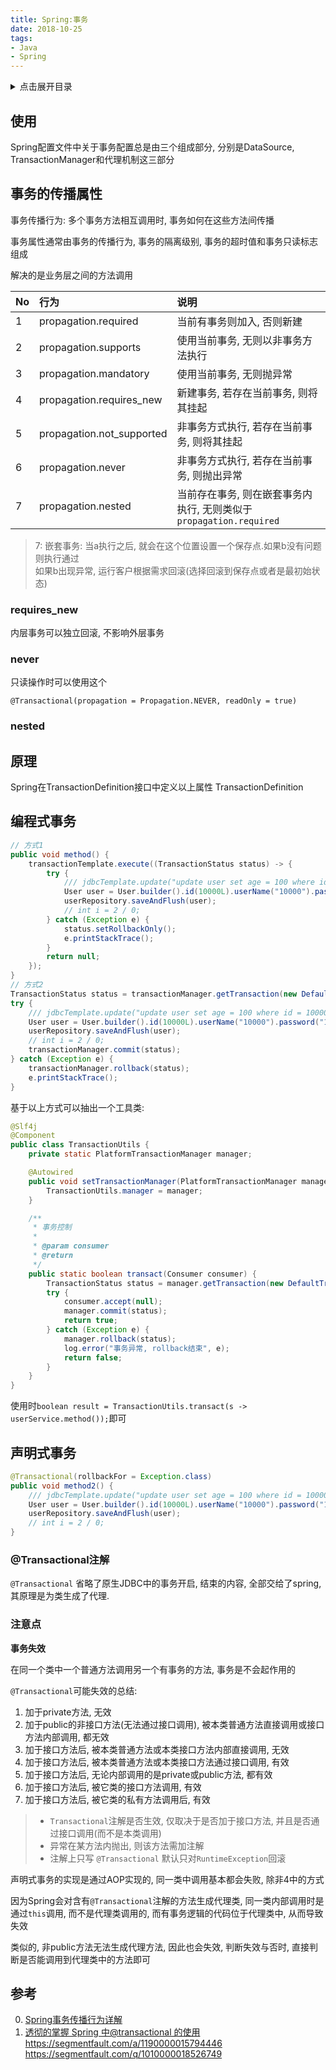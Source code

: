 ```yaml
---
title: Spring:事务
date: 2018-10-25
tags:
- Java
- Spring
---
```

<details>
<summary>点击展开目录</summary>
<!-- TOC -->

- [使用](#使用)
- [事务的传播属性](#事务的传播属性)
    - [requires_new](#requires_new)
    - [never](#never)
    - [nested](#nested)
- [原理](#原理)
- [编程式事务](#编程式事务)
- [声明式事务](#声明式事务)
    - [@Transactional注解](#transactional注解)
    - [注意点](#注意点)
- [参考](#参考)

<!-- /TOC -->
</details>

## 使用

Spring配置文件中关于事务配置总是由三个组成部分, 分别是DataSource, TransactionManager和代理机制这三部分

## 事务的传播属性

事务传播行为: 多个事务方法相互调用时, 事务如何在这些方法间传播

事务属性通常由事务的传播行为, 事务的隔离级别, 事务的超时值和事务只读标志组成

解决的是业务层之间的方法调用

| No   | 行为                      | 说明                                                         |
| :--- | :------------------------ | :----------------------------------------------------------- |
| 1    | propagation.required      | 当前有事务则加入, 否则新建                                   |
| 2    | propagation.supports      | 使用当前事务, 无则以非事务方法执行                           |
| 3    | propagation.mandatory     | 使用当前事务, 无则抛异常                                     |
| 4    | propagation.requires_new  | 新建事务, 若存在当前事务, 则将其挂起                         |
| 5    | propagation.not_supported | 非事务方式执行, 若存在当前事务, 则将其挂起                   |
| 6    | propagation.never         | 非事务方式执行, 若存在当前事务, 则抛出异常                   |
| 7    | propagation.nested        | 当前存在事务, 则在嵌套事务内执行, 无则类似于`propagation.required` |

> 7: 嵌套事务: 当a执行之后, 就会在这个位置设置一个保存点.如果b没有问题则执行通过<br/>如果b出现异常, 运行客户根据需求回滚(选择回滚到保存点或者是最初始状态)

### requires_new

内层事务可以独立回滚, 不影响外层事务

### never

只读操作时可以使用这个

`@Transactional(propagation = Propagation.NEVER, readOnly = true)`

### nested



## 原理
Spring在TransactionDefinition接口中定义以上属性
TransactionDefinition

## 编程式事务

```Java
// 方式1
public void method() {
    transactionTemplate.execute((TransactionStatus status) -> {
        try {
            /// jdbcTemplate.update("update user set age = 100 where id = 10000;");
            User user = User.builder().id(10000L).userName("10000").password("10000").age(100).build();
            userRepository.saveAndFlush(user);
            // int i = 2 / 0;
        } catch (Exception e) {
            status.setRollbackOnly();
            e.printStackTrace();
        }
        return null;
    });
}
// 方式2
TransactionStatus status = transactionManager.getTransaction(new DefaultTransactionDefinition());
try {
    /// jdbcTemplate.update("update user set age = 100 where id = 10000;");
    User user = User.builder().id(10000L).userName("10000").password("100000").age(100).build();
    userRepository.saveAndFlush(user);
    // int i = 2 / 0;
    transactionManager.commit(status);
} catch (Exception e) {
    transactionManager.rollback(status);
    e.printStackTrace();
}
```

基于以上方式可以抽出一个工具类:
```Java
@Slf4j
@Component
public class TransactionUtils {
    private static PlatformTransactionManager manager;

    @Autowired
    public void setTransactionManager(PlatformTransactionManager manager) {
        TransactionUtils.manager = manager;
    }

    /**
     * 事务控制
     *
     * @param consumer
     * @return
     */
    public static boolean transact(Consumer consumer) {
        TransactionStatus status = manager.getTransaction(new DefaultTransactionDefinition());
        try {
            consumer.accept(null);
            manager.commit(status);
            return true;
        } catch (Exception e) {
            manager.rollback(status);
            log.error("事务异常, rollback结束", e);
            return false;
        }
    }
}
```

使用时`boolean result = TransactionUtils.transact(s -> userService.method());`即可

## 声明式事务

```Java
@Transactional(rollbackFor = Exception.class)
public void method2() {
    /// jdbcTemplate.update("update user set age = 100 where id = 10000;");
    User user = User.builder().id(10000L).userName("10000").password("10000").age(100).build();
    userRepository.saveAndFlush(user);
    // int i = 2 / 0;
}
```

### @Transactional注解

`@Transactional` 省略了原生JDBC中的事务开启, 结束的内容, 全部交给了spring, 其原理是为类生成了代理.



### 注意点

**事务失效**

在同一个类中一个普通方法调用另一个有事务的方法, 事务是不会起作用的

`@Transactional`可能失效的总结:
1. 加于private方法, 无效
2. 加于public的非接口方法(无法通过接口调用), 被本类普通方法直接调用或接口方法内部调用, 都无效
3. 加于接口方法后, 被本类普通方法或本类接口方法内部直接调用, 无效
4. 加于接口方法后, 被本类普通方法或本类接口方法通过接口调用, 有效
5. 加于接口方法后, 无论内部调用的是private或public方法, 都有效
6. 加于接口方法后, 被它类的接口方法调用, 有效
7. 加于接口方法后, 被它类的私有方法调用后, 有效

> * `Transactional`注解是否生效, 仅取决于是否加于接口方法, 并且是否通过接口调用(而不是本类调用)
> * 异常在某方法内抛出, 则该方法需加注解
> * 注解上只写 `@Transactional` 默认只对`RuntimeException`回滚

声明式事务的实现是通过AOP实现的, 同一类中调用基本都会失败, 除非4中的方式

因为Spring会对含有`@Transactional`注解的方法生成代理类, 同一类内部调用时是通过`this`调用, 而不是代理类调用的, 而有事务逻辑的代码位于代理类中, 从而导致失效

类似的, 非public方法无法生成代理方法, 因此也会失效, 判断失效与否时, 直接判断是否能调用到代理类中的方法即可

## 参考

0. [Spring事务传播行为详解](https://segmentfault.com/a/1190000013341344)
1. [透彻的掌握 Spring 中@transactional 的使用](https://www.ibm.com/developerworks/cn/java/j-master-spring-transactional-use/index.html)
https://segmentfault.com/a/1190000015794446
https://segmentfault.com/q/1010000018526749

